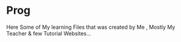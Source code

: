# Prog
Here Some of My learning Files that was created by Me , Mostly My Teacher & few Tutorial Websites...
